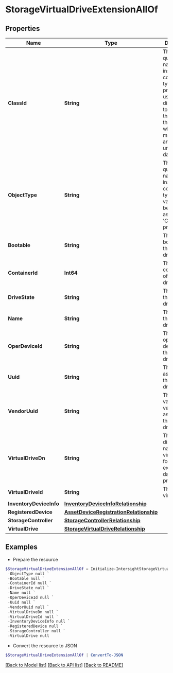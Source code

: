 # StorageVirtualDriveExtensionAllOf
## Properties

Name | Type | Description | Notes
------------ | ------------- | ------------- | -------------
**ClassId** | **String** | The fully-qualified name of the instantiated, concrete type. This property is used as a discriminator to identify the type of the payload when marshaling and unmarshaling data. | [default to "storage.VirtualDriveExtension"]
**ObjectType** | **String** | The fully-qualified name of the instantiated, concrete type. The value should be the same as the &#39;ClassId&#39; property. | [default to "storage.VirtualDriveExtension"]
**Bootable** | **String** | The ability to boot from the virtual drive. | [optional] [readonly] 
**ContainerId** | **Int64** | The container id of the virtual drive. | [optional] [readonly] 
**DriveState** | **String** | The state of the virtual drive. | [optional] [readonly] 
**Name** | **String** | The name of the Virtual drive. | [optional] [readonly] 
**OperDeviceId** | **String** | The operational device id of the virtual drive. | [optional] [readonly] 
**Uuid** | **String** | The UUID assigned to the virtual drive. | [optional] [readonly] 
**VendorUuid** | **String** | The UUID value of the vendor assigned to the virtual drive. | [optional] [readonly] 
**VirtualDriveDn** | **String** | The distinguished name of the virtual drive for which the extended data is provided. | [optional] [readonly] 
**VirtualDriveId** | **String** | The Id of the virtual drive. | [optional] [readonly] 
**InventoryDeviceInfo** | [**InventoryDeviceInfoRelationship**](InventoryDeviceInfoRelationship.md) |  | [optional] 
**RegisteredDevice** | [**AssetDeviceRegistrationRelationship**](AssetDeviceRegistrationRelationship.md) |  | [optional] 
**StorageController** | [**StorageControllerRelationship**](StorageControllerRelationship.md) |  | [optional] 
**VirtualDrive** | [**StorageVirtualDriveRelationship**](StorageVirtualDriveRelationship.md) |  | [optional] 

## Examples

- Prepare the resource
```powershell
$StorageVirtualDriveExtensionAllOf = Initialize-IntersightStorageVirtualDriveExtensionAllOf  -ClassId null `
 -ObjectType null `
 -Bootable null `
 -ContainerId null `
 -DriveState null `
 -Name null `
 -OperDeviceId null `
 -Uuid null `
 -VendorUuid null `
 -VirtualDriveDn null `
 -VirtualDriveId null `
 -InventoryDeviceInfo null `
 -RegisteredDevice null `
 -StorageController null `
 -VirtualDrive null
```

- Convert the resource to JSON
```powershell
$StorageVirtualDriveExtensionAllOf | ConvertTo-JSON
```

[[Back to Model list]](../README.md#documentation-for-models) [[Back to API list]](../README.md#documentation-for-api-endpoints) [[Back to README]](../README.md)

